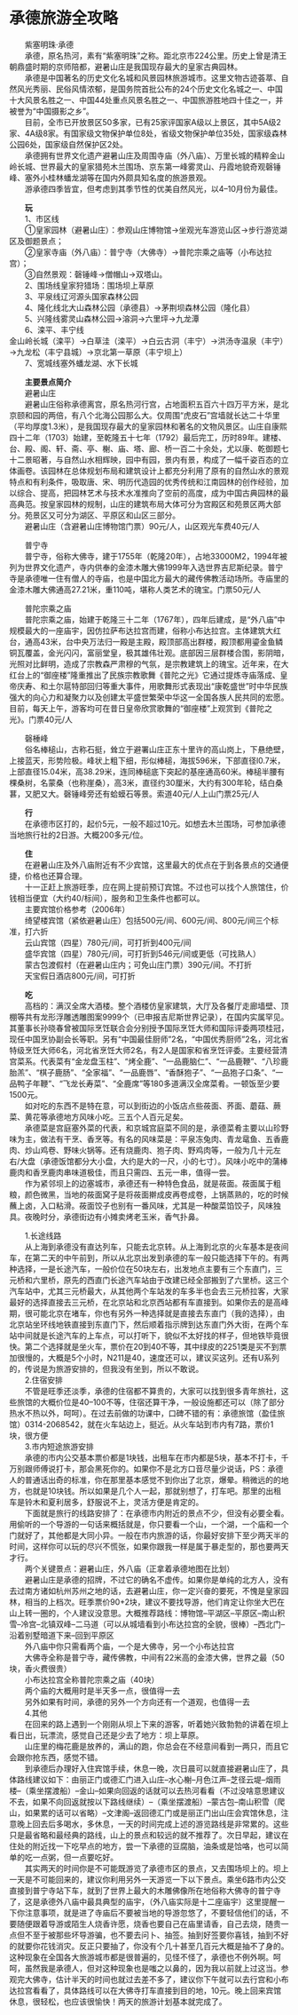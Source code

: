 # 承德旅游全攻略  

&emsp;&emsp;紫塞明珠·承德  
&emsp;&emsp;承德，原名热河，素有“紫塞明珠”之称。距北京市224公里。历史上曾是清王朝鼎盛时期的京师陪都，避暑山庄是我国现存最大的皇家古典园林。  
&emsp;&emsp;承德是中国著名的历史文化名城和风景园林旅游城市。这里文物古迹荟萃、自然风光秀丽、民俗风情浓郁，是国务院首批公布的24个历史文化名城之一、中国十大风景名胜之一、中国44处重点风景名胜之一、中国旅游胜地四十佳之一，并被誉为“中国摄影之乡”。  
&emsp;&emsp;目前，全市已开放景区50多家，已有25家评国家A级以上景区，其中5A级2家、4A级8家。有国家级文物保护单位8处，省级文物保护单位35处，国家级森林公园6处，国家级自然保护区2处。  
&emsp;&emsp;承德拥有世界文化遗产避暑山庄及周围寺庙（外八庙）、万里长城的精粹金山岭长城、世界最大的皇家猎苑木兰围场、京东第一峰雾灵山、丹霞地貌奇观磬锤峰、塞外小桂林蟠龙湖等在国内外颇具知名度的旅游景观。  
&emsp;&emsp;游承德四季皆宜，但考虑到其季节性的优美自然风光，以4–10月份为最佳。  
  
&emsp;&emsp;**玩**  
&emsp;&emsp;1、市区线  
&emsp;&emsp;①皇家园林（避暑山庄）：参观山庄博物馆→坐观光车游览山区→步行游览湖区及御题景点；  
&emsp;&emsp;②皇家寺庙（外八庙）：普宁寺（大佛寺）→普陀宗乘之庙等（小布达拉宫）；  
&emsp;&emsp;③自然景观：磬锤峰→僧帽山→双塔山。  
&emsp;&emsp;2、围场线皇家狩猎场：围场坝上草原  
&emsp;&emsp;3、平泉线辽河源头国家森林公园  
&emsp;&emsp;4、隆化线北大山森林公园（承德县）→茅荆坝森林公园（隆化县）  
&emsp;&emsp;5、兴隆线雾灵山森林公园→溶洞→六里坪→九龙潭  
&emsp;&emsp;6、滦平、丰宁线  
金山岭长城（滦平）→白草洼（滦平）→白云古洞（丰宁）→洪汤寺温泉（丰宁）→九龙松（丰宁县城）→京北第一草原（丰宁坝上）  
&emsp;&emsp;7、宽城线塞外蟠龙湖、水下长城  
  
&emsp;&emsp;**主要景点简介**  
&emsp;&emsp;避暑山庄  
&emsp;&emsp;避暑山庄俗称承德离宫，原名热河行宫，占地面积五百六十四万平方米，是北京颐和园的两倍，有八个北海公园那么大。仅周围“虎皮石”宫墙就长达二十华里（平均厚度1.3米），是我国现存最大的皇家园林和著名的文物风景区。山庄自康熙四十二年（1703）始建，至乾隆五十七年（1792）最后完工，历时89年。建楼、台、殿、阁、轩、斋、亭、榭、庙、塔、廊、桥一百二十余处，尤以康、乾御题七十二景昭著，与自然山水相辉映，园中有园，景内有景，构成了一幅千姿百态的立体画卷。该园林在总体规划布局和建筑设计上都充分利用了原有的自然山水的景观特点和有利条件，吸取唐、宋、明历代造园的优秀传统和江南园林的创作经验，加以综合、提高，把园林艺术与技术水准推向了空前的高度，成为中国古典园林的最高典范。按皇家园林的规制，山庄的建筑布局大体可分为宫殿区和苑景区两大部分。苑景区又可分为湖区、平原区和山区三部分。  
&emsp;&emsp;避暑山庄（含避暑山庄博物馆门票）90元/人，山区观光车费40元/人  
  
&emsp;&emsp;普宁寺  
&emsp;&emsp;普宁寺，俗称大佛寺，建于1755年（乾隆20年），占地33000M2，1994年被列为世界文化遗产，寺内供奉的金漆木雕大佛1999年入选世界吉尼斯纪录。普宁寺是承德唯一住有僧人的寺庙，也是中国北方最大的藏传佛教活动场所。寺庙里的金漆木雕大佛通高27.21米，重110吨，堪称人类艺术的瑰宝。门票50元/人  
  
&emsp;&emsp;普陀宗乘之庙  
&emsp;&emsp;普陀宗乘之庙，始建于乾隆三十二年（1767年），四年后建成，是“外八庙”中规模最大的一座庙宇，因仿拉萨布达拉宫而建，俗称小布达拉宫。主体建筑大红台，通高43米，台中央万法归一殿是主殿，殿顶部高出群楼，殿顶都用鎏金鱼鳞铜瓦覆盖，金光闪闪，富丽堂皇，极其雄伟壮观。底部因三层群楼合围，影阴暗，光照对比鲜明，造成了宗教森严肃穆的气氛，是宗教建筑上的瑰宝。近年来，在大红台上的“御座楼”隆重推出了民族宗教歌舞《普陀之光》它通过提炼寺庙落成、皇帝庆寿、和土尔扈特部回归等重大事件，用歌舞形式表现出“康乾盛世”时中华民族强大的向心力和凝聚力以及创建太平盛世繁荣中华这一全国各族人民共同的宏愿。目前，每天上午，游客均可在昔日皇帝欣赏歌舞的“御座楼”上观赏到《普陀之光》。门票40元/人  
  
&emsp;&emsp;磬棰峰  
&emsp;&emsp;俗名棒槌山，古称石挺，耸立于避署山庄正东十里许的高山岗上，下悬绝壁，上接蓝天，形势险极。峰状上粗下细，形似棒槌，海拔596米，下部直径l0.7米，上部直径15.04米，高38.29米，连同棒槌底下突起的基座通高60米。棒槌半腰有棵桑树，名蒙桑（也称崖桑），高3米，直径约30厘米，大约有300年轮，结白桑葚，又肥又大。磬锤峰旁还有蛤蟆石等景。索道40元/人上山门票25元/人  
  
&emsp;&emsp;**行**  
&emsp;&emsp;在承德市区打的，起价5元，一般不超过10元。如想去木兰围场，可参加承德当地旅行社的2日游。大概200多元/位。  
  
&emsp;&emsp;**住**  
&emsp;&emsp;在避暑山庄及外八庙附近有不少宾馆，这里最大的优点在于到各景点的交通便捷，价格也还算合理。  
&emsp;&emsp;十一正赶上旅游旺季，应在网上提前预订宾馆。不过也可以找个人旅馆住，价钱相当便宜（大约40/标间），服务和卫生条件也都可以。  
&emsp;&emsp;主要宾馆价格参考（2006年）  
&emsp;&emsp;绮望楼宾馆（紧依避暑山庄）包括500元/间、600元/间、800元/间三个标准，打六折  
&emsp;&emsp;云山宾馆（四星）780元/间，可打折到400元/间  
&emsp;&emsp;盛华宾馆（四星）780元/间，可打折到546元/间或更低（可找熟人）  
&emsp;&emsp;蒙古包渡假村（在避暑山庄内；可免山庄门票）390元/间。不打折  
&emsp;&emsp;天宝假日酒店800元/间，可打折  
  
&emsp;&emsp;**吃**  
&emsp;&emsp;高档的：满汉全席大酒楼。整个酒楼仿皇家建筑，大厅及各餐厅走廊墙壁、顶棚等共有龙形浮雕透雕图案9999个（已申报吉尼斯世界记录），在国内实属罕见。其董事长孙晓春曾被国际烹饪联合会分别授予国际烹饪大师和国际评委两项桂冠，现任中国烹协副会长等职。另有“中国最佳厨师”2名，“中国优秀厨师”2名，河北省特级烹饪大师6名，河北省烹饪大师2名，有2人是国家和省烹饪评委。主要经营清宫菜系。代表菜有“金龙盘玉柱”、“烤全鹿”、“一品鹿脑仁”、“一品鹿鞭”、“八珍鹿胎羔”、“棋子鹿肠”、“全家福”、“一品鹿唇”、“香酥狍子”、“一品狍子口条”、“一品鸭子年鞭”、“飞龙长寿菜”、“全鹿席”等180多道满汉全席菜肴。一顿饭至少要1500元。  
&emsp;&emsp;如对吃的东西不是特在意，可以到街边的小饭店点些莜面、荞面、蘑菇、蕨菜、黄花等承德地方风味小吃。三五个人百元足矣。  
&emsp;&emsp;承德菜是宫庭塞外菜的代表，和京城宫庭菜不同的是，承德菜肴主要以山珍野味为主，做法有干烹、香烹等。有名的风味菜是：平泉冻兔肉、青龙鼋鱼、五香鹿肉、炒山鸡卷、野味火锅等。还有烧鹿肉、狍子肉、野鸡肉等，一般为几十元左右/大盘（承德饭馆都分大小盘，大约是大的一尺，小的七寸）。风味小吃中的蒲棒鹿肉和香烹鹿肉串味道极佳，而且只需四、五元一串，值得一尝。  
&emsp;&emsp;作为紧邻坝上的边塞城市，承德还有一种特色食品，就是莜面。莜面属于粗粮，颜色微黑，当地的莜面窝子是将莜面擀成皮再卷成卷，上锅蒸熟的，吃的时候蘸上卤，入口粘滑。莜面饺子也别有一番风味，尤其是一种酸菜馅饺子，风味独具。夜晚时分，承德街边有小摊卖烤老玉米，香气扑鼻。  
  
&emsp;&emsp;1.长途线路  
&emsp;&emsp;从上海到承德没有直达列车，只能去北京转。从上海到北京的火车基本是夜间车，在第二天的中午前到，所以从北京出发到承德的车一般只能选择下午的。有两种选择，一是长途汽车，一般价位在50块左右，出发地点主要有三个东直门，三元桥和六里桥，原先的西直门长途汽车站由于改建已经全部搬到了六里桥。这三个汽车站中，尤其三元桥最大，从其他两个车站发的车多半也会去三元桥拉客，大家最好的选择直接去三元桥，在北京站和北京西站都有车直接到。如果你去的是高峰期，很可能北京在堵车，你也有另外一种选择就是直接去东直门（我的选择），由北京站坐环线地铁直接到东直门下，然后顺着指示牌到达东直门外大街，在两个车站中间就是长途汽车的上车点，可以打听下，貌似不太好找的样子，但地铁毕竟很快。第二个选择就是坐火车，票价在20到40不等，其中绿皮的2251类是买不到票加很慢的，大概是5个小时，N211是40，速度还可以，建议买这列。还有U系列的，传说是为旅游安排的，但我没有坐到，所以不敢说。  
&emsp;&emsp;2.住宿安排  
&emsp;&emsp;不管是旺季还淡季，承德的住宿都不算贵的，大家可以找到很多青年旅社，这些旅馆的大概价位是40–100不等，住宿还算干净，一般设施都还可以（除了部分热水不热以外，呵呵）。在过去前做的功课中，口碑不错的有：承德旅馆（盈佳旅馆）0314-2068542，就在火车站边上，挺近。从火车站到市内有7路，票价1块，很方便  
&emsp;&emsp;3.市内短途旅游安排  
&emsp;&emsp;承德的市内公交基本票价都是1块钱，出租车在市内都是5块，基本不打卡，千万别跟师傅说打卡，那会黑死你的。如果你不是北方口音尽量少说话，PS：承德人的普通话出奇的标准，你在那里基本感觉不到你出了北京，爆晕。稍微远的的地方，也就是10块钱。所以如果是几个人一起，那就别想了，打车吧。那里的出租车是铃木和夏利居多，舒服说不上，灵活方便是肯定的。  
&emsp;&emsp;下面就是旅行的线路安排了：在承德市内附近的景点不少，但没有必要全看。用偷听的一个导游的一句话来概括就是，你只要看一个山，一个湖，一个庙和一个门就好了，其他都是大同小异。一般在市内旅游的话，你最好安排下至少两天半的时间，这样你可以玩的尽兴不慌张，如果你跟我一样是属于暴走型的，那也要两天才行。  
&emsp;&emsp;两个关键景点：避暑山庄，外八庙（正拿着承德地图在比划）  
&emsp;&emsp;避暑山庄是承德的招牌，不过它的确名不虚传。如果你是单纯的北方人，没有去过南方诸如杭州苏州之地的话，去避暑山庄，你一定兴奋的要死，不愧是皇家园林，相当的上档次。旺季票价90+2块，建议不要找导游，他们肯定让你坐大巴在山上转一圈的，个人建议没意思。大概推荐路线：博物馆–平湖区–平原区–南山积雪–冷宫–北镇双峰–二马道（可以从城墙看到小布达拉宫的全貌，很棒）–西北门–沿着别墅暗道下来–回到平原区  
&emsp;&emsp;外八庙中你只需看两个庙，一个是大佛寺，另一个小布达拉宫  
&emsp;&emsp;大佛寺全称是普宁寺，藏传佛教，中间有22米高的金漆大佛，世界之最（50块，香火费很贵）  
&emsp;&emsp;小布达拉宫全称普陀宗乘之庙（40块）  
&emsp;&emsp;两个庙的大概用时是半天多一点，很值得一去  
&emsp;&emsp;另外如果有时间，承德的另外一个方向还有一个道观，也值得一去  
&emsp;&emsp;4.其他  
&emsp;&emsp;在回来的路上遇到一个刚刚从坝上下来的游客，听着她兴致勃勃的讲着在坝上看日出，玩漂流，感觉自己还是少去了地方：坝上草原。  
&emsp;&emsp;山庄里的梅花鹿是放养的，满山的跑，你总会在不经意间看到一两只，而且它会跟你抢东西，感觉不错。  
&emsp;&emsp;到承德后办理好入住宾馆手续，休息一晚，次日晨可以就直接避暑山庄了，具体路线建议如下：由丽正门或德汇门进入山庄–水心榭–月色江声–芝径云堤–烟雨楼–（乘坐摆渡船）–金山–如果向回返的话就可以去热河看看（不过没啥意思建议不去，如果不向回返就按以下路线继续）–（乘坐摆渡船）–蒙古包–南山积雪（爬山，如果累的话可以省略）–文津阁–返回德汇门或是丽正门出山庄会宾馆休息，注意晚上回去后多喝水，多休息，一天的时间完成上述的游览路线是非常累的。这些只是最省略和最经典的路线，山上的景点和较远的就不推荐了。次日早起，建议在住处的附近找一下吃早点的地方，尝一下承德的豆腐脑，油条或是饸咯，也可以简单的吃一点粥，但一点要吃好。  
&emsp;&emsp;其实两天的时间你是不可能既游览了承德市区的景点，又去围场坝上的。坝上一天是不可能回来的，建议你利用另外一天游览一下以下景点。乘坐6路市内公交直接到普宁寺站下车，就到了世界上最大的木雕佛像所在地俗称大佛寺的普宁寺了，这是承德外八庙中最具典型的庙宇，（外八庙实际是十二座庙宇）这里提醒一下你注意事项，就是进了寺庙后不要被当地的导游忽悠了，不要轻信他们的话，不要随便跟着导游或陌生人烧香许愿，烧香也要自己在庙里请香，自己去烧，随贵一点但不至于被那些坏导游骗，也不要去问卜、抽签。抽到好签要你喜钱，抽到不好的就要你花钱消灾。反正只要抽了，你没有个几十甚至几百元大概是抽不了身的。这种现象在全国各大旅游城市都是很普遍的，见怪不怪了，承德也不例外啊。呵呵，虽然我是承德人，但对这种现象也是嗤之以鼻的，因为我以前就上过这当。参观完大佛寺，估计半天的时间也就过去差不多了，建议你下午就可以去行宫和小布达拉宫看看了，具体路线可以在大佛寺打车直接到目的地，10元。晚上回来宾馆休息，很轻松，也应该很愉快！两天的旅游计划基本就完成了。